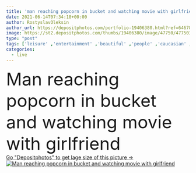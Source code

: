 ```yaml
---
title: 'man reaching popcorn in bucket and watching movie with girlfriend '
date: 2021-06-14T07:34:18+00:00
author: RostyslavOleksin
author_url: https://depositphotos.com/portfolio-19406380.html?ref=64678756
image: https://st2.depositphotos.com/thumbs/19406380/image/47750/477503196/api_thumb_450.jpg?forcejpeg=true
type: "post"
tags: ['leisure' ,'entertainment' ,'beautiful' ,'people' ,'caucasian' ,'food' ,'tasty' ,'delicious' ,'snack' ,'man' ,'watch' ,'bucket' ,'eat' ,'rest' ,'home' ,'couple' ,'hold' ,'woman' ,'together' ,'indoors' ,'film' ,'attractive' ,'handsome' ,'movie' ,'sofa' ,'couch' ,'relationship' ,'reaching' ,'salty' ,'boyfriend' ,'girlfriend' ,'popcorn' ,'tense' ,'Living Room' ,'junk food' ,'Open Mouth' ,'spending time' ]
categories: 
  - live
---
```

<div aling="center">
            <font size="60"> Man reaching popcorn in bucket and watching movie with girlfriend</font>   
</div>
<div>
    <a href='https://depositphotos.com/477503196/stock-photo-man-reaching-popcorn-bucket-watching.html?ref=64678756' target=_blank > Go "Depositphotos" to get lage size of this picture ->
        <img href='https://depositphotos.com/477503196/stock-photo-man-reaching-popcorn-bucket-watching.html?ref=64678756' src='https://st2.depositphotos.com/19406380/47750/i/950/depositphotos_477503196-stock-photo-man-reaching-popcorn-bucket-watching.jpg?forcejpeg=true' alt='Man reaching popcorn in bucket and watching movie with girlfriend' >
    </a>
</div>
